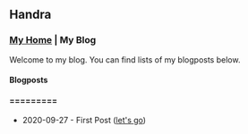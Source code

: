 ## Handra

### [My Home](/) | My Blog

Welcome to my blog. You can find lists of my blogposts below.

#### Blogposts
#### =========
 - 2020-09-27 - First Post ([let's go](firstpost))